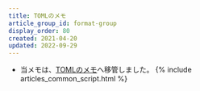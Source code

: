 ```yaml
---
title: TOMLのメモ
article_group_id: format-group
display_order: 80
created: 2021-04-20
updated: 2022-09-29
---
```

- 当メモは、[TOMLのメモ](https://thinktwice.tech/it/structured_text_data/toml/)へ移管しました。
{% include articles_common_script.html %}
